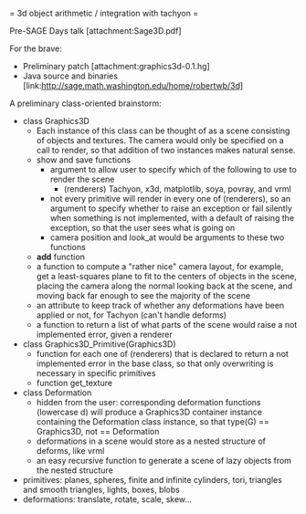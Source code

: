 = 3d object arithmetic / integration with tachyon =

Pre-SAGE Days talk [attachment:Sage3D.pdf]

For the brave: 
  * Preliminary patch [attachment:graphics3d-0.1.hg]
  * Java source and binaries [link:http://sage.math.washington.edu/home/robertwb/3d]

A preliminary class-oriented brainstorm:
  * class Graphics3D
    * Each instance of this class can be thought of as a scene consisting of objects and textures. The camera would only be specified on a call to render, so that addition of two instances makes natural sense.
    * show and save functions
      * argument to allow user to specify which of the following to use to render the scene
        * (renderers) Tachyon, x3d, matplotlib, soya, povray, and vrml
      * not every primitive will render in every one of (renderers), so an argument to specify whether to raise an exception or fail silently when something is not implemented, with a default of raising the exception, so that the user sees what is going on
      * camera position and look_at would be arguments to these two functions
    * __add__ function
    * a function to compute a "rather nice" camera layout, for example, get a least-squares plane to fit to the centers of objects in the scene, placing the camera along the normal looking back at the scene, and moving back far enough to see the majority of the scene
    * an attribute to keep track of whether any deformations have been applied or not, for Tachyon (can't handle deforms)
    * a function to return a list of what parts of the scene would raise a not implemented error, given a renderer
  * class Graphics3D_Primitive(Graphics3D)
    * function for each one of (renderers) that is declared to return a not implemented error in the base class, so that only overwriting is necessary in specific primitives
    * function get_texture
  * class Deformation
    * hidden from the user: corresponding deformation functions (lowercase d) will produce a Graphics3D container instance containing the Deformation class instance, so that type(G) == Graphics3D, not == Deformation
    * deformations in a scene would store as a nested structure of deforms, like vrml
    * an easy recursive function to generate a scene of lazy objects from the nested structure
  * primitives: planes, spheres, finite and infinite cylinders, tori, triangles and smooth triangles, lights, boxes, blobs
  * deformations: translate, rotate, scale, skew...
